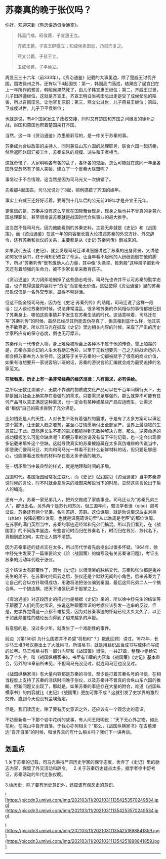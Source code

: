 # 苏秦真的晚于张仪吗？

你好，欢迎来到《熊逸讲透资治通鉴》。

> 韩高门成。昭侯薨，子宣惠王立。
> 
> 齐威王薨，子宣王辟彊立；知成侯卖田忌，乃召而复之。
> 
> 燕文公薨，子易王立。
> 
> 卫成侯薨，子平侯立。

周显王三十六年（前333年），《资治通鉴》记载的大事里边，除了楚威王讨伐齐国，围攻徐州之外，还有以下4起国丧：第一，韩国高门落成，结果应了屈宜臼在上一年所作的预言，韩昭侯果然死了，由儿子韩宣惠王继位；第二，齐威王过世，儿子田辟彊继位，这就是齐宣王，齐宣王明白当初田忌出走是受了成侯邹忌的陷害，所以召回田忌，让他官复原职；第三，燕文公过世，儿子燕易王继位；第四，卫成侯过世，儿子卫平侯继位；

也就是说，有4个国家发生了政权交接，同时又有楚国和齐国之间爆发的徐州之战，赵国和燕国也帮着楚国来打齐国。

当然，这一年《资治通鉴》浓墨重彩写的，是一件关于苏秦的事。

苏秦成为合纵政策的主持人，同时兼任山东六国的总理职务，联合六国一起抗秦，然后返回赵国汇报工作，苏秦车队的规模、派头和王者相当。

这就奇怪了，大家明明各有各的乱子，各怀各的鬼胎，怎么可能就在这同一年里各国外交忽然有了惊人突破，建立了一个反秦大联盟呢？

事情过于不合情理，这当然是因为司马光又一次搞错了。

先看那4起国丧，司马光说对了3起，照例搞错了齐国的编年。

事实上齐威王还好好活着，要等到十几年后的公元前319年才是齐宣王元年。

更离谱的是，苏秦并没有这么早就在国际舞台现身，现身之后也并不曾真的身兼六国总理职位，甚至很难说苏秦就是战国时代合纵事业的最大推手。

这当然不怪司马光，因为他能看到的苏秦史料，主要无非就是《史记》和《战国策》，而《资治通鉴》在这一年的内容里长篇大论描述苏秦的外交方针、外交辞令，还有苏秦和张仪的关系，主要都是从《史记·苏秦列传》删减来的。

如果我们去读《史记》，就会发现司马迁详详细细讲述了苏秦的出身背景，又讲他如何发愤读书，终于用知识改变了命运，让当年看不起他的人纷纷跪倒在他的脚下，所以“苏秦列传”很有激励人心力量，其中像“头悬梁、锥刺股”这种段子直到今天还有着顽强的生命力，被不少家长拿来教育孩子。

《资治通鉴》大刀阔斧地删掉了这些励志戏份。司马光也许并不认可苏秦的勤学态度，也许觉得这些内容对于“资治”而言毫无价值。这就使得《资治通鉴》里的苏秦形象仅仅是一名外交专家，显得不够鲜活。

但这不能全怪司马光，因为在《史记·苏秦列传》的结尾，司马迁说了这样一段话：世人谈论苏秦的时候，说法非常混乱，很多和苏秦的作风相似的事情都被归到了苏秦身上，哪怕这些事情并不发生在苏秦生活的时代。这话意味着，司马迁在写“苏秦列传”的时候，虽然已经尽其所能去伪存真了，但真相到底什么样，他其实也不敢笃定。所以司马光在撷取《史记》里边相关内容的时候，采取了严肃的历史学家所应有的保守态度，倒也无可厚非。

苏秦作为一代传奇人物，身上难免被附会上各种本不属于他的传奇。雪上加霜的是，苏秦亦真亦幻的人生太有励志色彩，以至于无数想要凭一己之力挑战命运的人都会把苏秦奉为人生导师，这就等于关乎苏秦的一切都被赋予了很高的商业价值，如果有谁想要开一家说客培训班的话，苏秦的游说言论汇编就会成为最受追捧的名家范文。

 **在我看来，历史上有一条非常经典的经济规律：凡有需求，必有供给。**

之所以无数江湖骗子，无数不靠谱的物质或文化产品可以在千百年间横行天下，无非是因为社会上确实存在着强烈的需求。只要需求足够强烈，那么就算不可能有任何产品可以真正满足这种需求，也一定会有某种或某些产品应运而生，让需求者“相信”自己的需求得到了充分满足。

比如怕死是人的天性，人对长生不死有着强烈的需求，于是有了太多方案可以满足这个需求，让无数人趋之若鹜，甚至心甘情愿地付出全部家产。世界上最赚钱的生意莫过于此。既然连长生不死的需求都能得到无数种解决方案，那么，逆袭命运的成功模板怎么可能会缺席呢？即便苏秦的游说没有留下任何记载，也一定会出现很多记载来填补这个空缺。这就导致真实的苏秦被隐藏在太多真伪难辨的传说当中，即便我们像司马迁、刘向和司马光一样看不到什么新鲜材料的话，但只要足够细心，也能够看出现有的材料存在着太多矛盾的地方。

在一切矛盾当中最典型的样式，就是地理和时间的矛盾。

战国时代，各国版图经常发生变化，而《史记》《战国策》《资治通鉴》当中苏秦游说时候的言论，时不时就会拿后来的版图来解说当下的时局，显然这些言论出于后人的编造。

还有一点，苏秦一家兄弟几人，把外交做成了家族事业。司马迁认为“苏秦兄弟三人”，都很出名，另外两个是苏代和苏厉。但三国年间，蜀汉学者谯（qiáo）周考证说，苏秦还有两个兄弟，名叫苏辟、苏鹄。这位谯周，就是劝说蜀汉后主刘禅（shàn）投降的那位谯周，也就是温庭筠诗句里“从此谯周是老臣”的那位谯周。在苏家的满门英烈当中，苏秦的事迹还经常和兄弟们搞混。所以我们看到，在《战国策》的不同版本里边，有些言论时而归在苏秦名下，时而归在苏厉、苏代名下。真相到底如何，实在让人搞不清楚。

因为苏秦事迹的疑点实在太多，所以历代学者先后提出过很多怀疑。1964年，徐中舒先生发表了一篇重要论文《论〈战国策〉的编写及有关苏秦诸问题》，考证出苏秦的活动年代晚于张仪。

这个结论太有颠覆性了，因为《史记》以很清晰的脉络交代，苏秦和张仪都是鬼谷先生的弟子，在苏秦叱咤风云之后，张仪还是个默默无闻的小角色，后来苏秦为了让自己的合纵方针取得成功，用激将法把张仪骗到秦国，最后这师兄弟二人一个搞合纵，一个搞连横，把天下诸侯玩弄于股掌之上。

《资治通鉴》对这段历史的描述也是根据《史记》来的，所以徐中舒先生的结论等于颠覆了人们的历史常识。按说这种颠覆常识的考据应该引发一连串的反驳，但是，史学界觉得这一点都不难接受，因为对苏秦事迹的怀疑已经太久太久了，以至于如此颠覆性的结论反而得到了越来越多的声援。

有意思的是，没过多少年，就发生了一个戏剧性的事件。

前边（《第150讲 为什么国君并不希望“将相和”？》戳此回顾）讲过，1973年，长沙马王堆3号汉墓出土了大批帛书。所谓帛书，就是用丝织品当成书写载体而写成的长卷。马王堆帛书有一部分内容和《战国策》很像，一共27章，整理小组给它取了个名字，叫《战国纵横家书》。书里有11章的内容和《战国策》《史记》基本重合，另外的16章前所未见，不但司马光没见过，就连司马迁也没见过。

《战国纵横家书》有大量内容都是苏秦的书信，至少是打着苏秦名号的书信，在相当程度上支持了苏秦的活跃时间晚于张仪，以及苏秦并不曾真的合纵山东六国的推断。但新问题又出现了，那就是，如果苏秦的事迹存在大量的附会，难道《战国纵横家书》的内容就比《史记》《战国策》更加可靠不成？这就引发了史学界的激烈交锋，直到今天也没有尘埃落定。

但是，我们读历史，除了要有历史意识之外，还应该有一个观念史的意识。

不妨重新看一下那个岩中花树的故事，有人问王阳明说：“天下无心外之物，如此花树，在深山中自开自落，于我心亦何相关？”那么，《战国纵横家书》在古墓里边“自开自落”的时候，和世界真的有什么相关吗？我们下一讲再谈。

## 划重点

1.关于苏秦的记载，司马光秉持严肃历史学家的保守态度，舍弃了《史记》里的励志内容，保留了外交活动和辞令。
 
2.关于苏秦历史疑点太多，据学者徐中舒考证，苏秦活动的年代比张仪晚。

3.读历史，除了要有历史意识外，还应该有观念史的意识。

![https://piccdn3.umiwi.com/img/202103/11/202103111354253570249534.jpg](https://piccdn3.umiwi.com/img/202103/11/202103111354253570249534.jpg)

![https://piccdn3.umiwi.com/img/202103/11/202103111354251898841859.jpg](https://piccdn3.umiwi.com/img/202103/11/202103111354251898841859.jpg)

---
